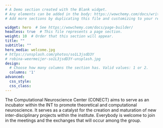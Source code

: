 ```yaml
---
# A Demo section created with the Blank widget.
# Any elements can be added in the body: https://wowchemy.com/docs/writing-markdown-latex/
# Add more sections by duplicating this file and customizing to your requirements.

widget: hero  # See https://wowchemy.com/docs/page-builder/
headless: true  # This file represents a page section.
weight: 10  # Order that this section will appear.
title: ""
subtitle: ""
hero_media: welcome.jpg
# https://unsplash.com/photos/so1L3jsdD3Y
# robina-weermeijer-so1L3jsdD3Y-unsplash.jpg
design:
  # Choose how many columns the section has. Valid values: 1 or 2.
  columns: '1'
advanced:
  css_style:
  css_class:
---
```


The Computational Neuroscience Center (CONECT) aims to serve as an incubator within the INT to promote theoretical and computational neuroscience. It serves as a catalyst for the creation and maturation of new inter-disciplinary projects within the institute. Everybody is welcome to join in the meetings and the exchanges that will occur among the group.

